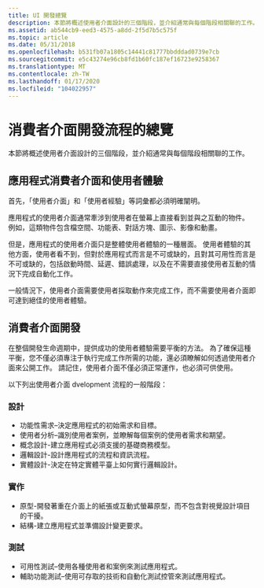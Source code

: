 ```yaml
---
title: UI 開發總覽
description: 本節將概述使用者介面設計的三個階段，並介紹通常與每個階段相關聯的工作。
ms.assetid: ab544cb9-eed3-4575-a8dd-2f5d7b5c575f
ms.topic: article
ms.date: 05/31/2018
ms.openlocfilehash: b531fb07a1805c14441c81777bbdddad0739e7cb
ms.sourcegitcommit: e5c43274e96cb8fd1b60fc187ef16723e9258367
ms.translationtype: MT
ms.contentlocale: zh-TW
ms.lasthandoff: 01/17/2020
ms.locfileid: "104022957"
---
```

# <a name="overview-of-the-user-interface-development-process"></a>消費者介面開發流程的總覽

本節將概述使用者介面設計的三個階段，並介紹通常與每個階段相關聯的工作。

## <a name="the-application-user-interface-and-the-user-experience"></a>應用程式消費者介面和使用者體驗

首先，「使用者介面」和「使用者經驗」等詞彙都必須明確闡明。

應用程式的使用者介面通常牽涉到使用者在螢幕上直接看到並與之互動的物件。 例如，這類物件包含檔空間、功能表、對話方塊、圖示、影像和動畫。

但是，應用程式的使用者介面只是整體使用者體驗的一種層面。 使用者體驗的其他方面，使用者看不到，但對於應用程式而言是不可或缺的，且對其可用性而言是不可或缺的，包括啟動時間、延遲、錯誤處理，以及在不需要直接使用者互動的情況下完成自動化工作。

一般情況下，使用者介面需要使用者採取動作來完成工作，而不需要使用者介面即可達到絕佳的使用者體驗。

## <a name="user-interface-development"></a>消費者介面開發

在整個開發生命週期中，提供成功的使用者體驗需要平衡的方法。 為了確保這種平衡，您不僅必須專注于執行完成工作所需的功能，還必須瞭解如何透過使用者介面來公開工作。 請記住，使用者介面不僅必須正常運作，也必須可供使用。

以下列出使用者介面 dvelopment 流程的一般階段：

### <a name="designing"></a>設計

-   功能性需求–決定應用程式的初始需求和目標。
-   使用者分析–識別使用者案例，並瞭解每個案例的使用者需求和期望。
-   概念設計-建立應用程式必須支援的基礎商務模型。
-   邏輯設計-設計應用程式的流程和資訊流程。
-   實體設計-決定在特定實體平臺上如何實行邏輯設計。

### <a name="implementing"></a>實作

-   原型-開發著重在介面上的紙張或互動式螢幕原型，而不包含對視覺設計項目的干擾。
-   結構-建立應用程式並準備設計變更要求。

### <a name="testing"></a>測試

-   可用性測試–使用各種使用者和案例來測試應用程式。
-   輔助功能測試–使用可存取的技術和自動化測試控管來測試應用程式。

 

 




